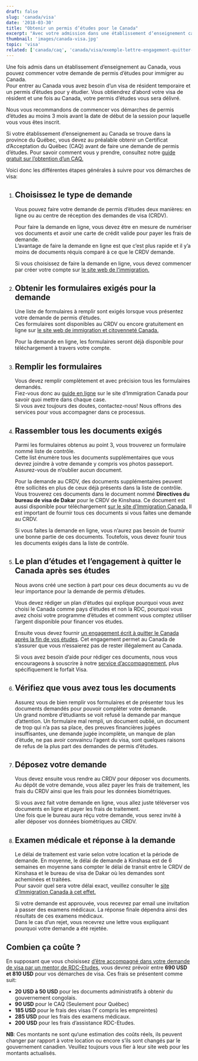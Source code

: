 ```yaml
---
draft: false
slug: 'canada/visa'
date: '2018-03-30'
title: "Obtenir un permis d‘études pour le Canada"
excerpt: "Avec votre admission dans une établissement d‘enseignement canadien en mains, vous devez maintenant faire une demande de visa à Immigration Canada. Ce guide vous donne les informations nécessaires et vous explique les différentes étapes à suivre pour obtenir le permis d‘études pour le Canada."
thumbnail: 'images/canada-visa.jpg'
topic: 'visa'
related: ['canada/caq', 'canada/visa/exemple-lettre-engagement-quitter-canada-apres-etudes', 'canada/admission']
---
```


Une fois admis dans un établissement d’enseignement au Canada, vous pouvez commencer votre demande de permis d’études pour immigrer au Canada.\
Pour entrer au Canada vous avez besoin d’un visa de résident temporaire et un permis d’études pour y étudier. Vous obtiendrez d’abord votre visa de résident et une fois au Canada, votre permis d’études vous sera délivré.

Nous vous recommandons de commencer vos démarches de permis d’études au moins 3 mois avant la date de début de la session pour laquelle vous vous êtes inscrit.

Si votre établissement d’enseignement au Canada se trouve dans la province du Québec, vous devez au préalable obtenir un Certificat d’Acceptation du Québec (CAQ) avant de faire une demande de permis d’études.
Pour savoir comment vous y prendre, consultez notre [guide gratuit sur l’obtention d’un CAQ.](/guides/canada/caq)

Voici donc les différentes étapes générales à suivre pour vos démarches de visa:

1.  ## Choisissez le type de demande

    Vous pouvez faire votre demande de permis d’études deux manières: en ligne ou au centre de réception des demandes de visa (CRDV).

    Pour faire la demande en ligne, vous devez être en mesure de numériser vos documents et avoir une carte de crédit valide pour payer les frais de demande.\
    L’avantage de faire la demande en ligne est que c’est plus rapide et il y’a moins de documents réquis comparé à ce que le CRDV demande.

    Si vous choisissez de faire la demande en ligne, vous devez commencer par créer votre compte sur <a href="https://www.canada.ca/fr/immigration-refugies-citoyennete/services/demande/compte.html" target="_blank" rel="nofollow noopener">le site web de l‘immigration.</a>

2.  ## Obtenir les formulaires exigés pour la demande

    Une liste de formulaires à remplir sont exigés lorsque vous présentez votre demande de permis d’études.\
    Ces formulaires sont disponibles au CRDV ou encore gratuitement en ligne sur <a href="https://www.canada.ca/fr/immigration-refugies-citoyennete/services/demande/formulaires-demande-guides/guide-5269-presenter-demande-permis-etudes.html" target="_blank" rel="nofollow noopener">le site web de immigration et citoyenneté Canada.</a>

    Pour la demande en ligne, les formulaires seront déjà disponible pour téléchargement à travers votre compte.

3.  ## Remplir les formulaires

    Vous devez remplir complètement et avec précision tous les formulaires demandés.\
    Fiez-vous donc au <a href="https://www.canada.ca/fr/immigration-refugies-citoyennete/services/demande/formulaires-demande-guides/guide-5269-presenter-demande-permis-etudes.html" target="_blank" rel="nofollow noopener">guide en ligne</a> sur le site d‘Immigration Canada pour savoir quoi mettre dans chaque case.\
    Si vous avez toujours des doutes, contactez-nous! Nous offrons des services pour vous accompagner dans ce processus.

4.  ## Rassembler tous les documents exigés

    Parmi les formulaires obtenus au point 3, vous trouverez un formulaire nommé liste de contrôle.\
    Cette list énumère tous les documents supplémentaires que vous devrez joindre à votre demande y compris vos photos passeport. Assurez-vous de n’oublier aucun document.

    Pour la demande au CRDV, des documents supplémentaires peuvent être sollicités en plus de ceux déjà présents dans la liste de contrôle.
    Vous trouverez ces documents dans le document nommé **Directives du bureau de visa de Dakar** pour le CRDV de Kinshasa.
    Ce document est aussi disponible pour téléchargement <a href="http://www.cic.gc.ca/francais/pdf/trousses/form/IMM5826F.pdf" target="_blank" rel="nofollow noopener">sur le site d’Immigration Canada.</a> Il est important de fournir tous ces documents si vous faites une demande au CRDV.

    Si vous faites la demande en ligne, vous n’aurez pas besoin de fournir une bonne partie de ces documents. Toutefois, vous devez founir tous les documents exigés dans la liste de contrôle.

5.  ## Le plan d’études et l’engagement à quitter le Canada après ses études

    Nous avons créé une section à part pour ces deux documents au vu de leur importance pour la demande de permis d’études.

    Vous devez rédiger un plan d’études qui explique pourquoi vous avez choisi le Canada comme pays d’études et non la RDC,
    pourquoi vous avez choisi votre programme d’études et comment vous comptez utiliser l’argent disponible pour financer vos études.

    Ensuite vous devez fournir [un engagement écrit à quitter le Canada après la fin de vos études](/guides/canada/visa/exemple-lettre-engagement-quitter-canada-apres-etudes).
    Cet engagement permet au Canada de s’assurer que vous n‘essaierez pas de rester illégalement au Canada.

    Si vous avez besoin d’aide pour rédiger ces documents, nous vous encourageons à souscrire à notre [service d’accompagnement](/accompagnement), plus spécifiquement le forfait Visa.

6.  ## Vérifiez que vous avez tous les documents

    Assurez vous de bien remplir vos formulaires et de présenter tous les documents demandés pour pouvoir compléter votre demande.\
    Un grand nombre d’étudiants se voit refusé la demande par manque d’attention. Un formulaire mal rempli, un document oublié, un document de trop qui n’a pas sa place,
    des preuves financières jugées insuffisantes, une demande jugée incomplète, un manque de plan d’étude, ne pas avoir convaincu l’agent du visa, sont quelques raisons de refus de la plus part des demandes de permis d’études.

7.  ## Déposez votre demande

    Vous devez ensuite vous rendre au CRDV pour déposer vos documents. Au dépôt de votre demande, vous allez payer les frais de traitement, les frais du CRDV ainsi que les frais pour les données biométriques.

    Si vous avez fait votre demande en ligne, vous allez juste téléverser vos documents en ligne et payer les frais de traitement.\
    Une fois que le bureau aura réçu votre demande, vous serez invité à aller déposer vos données biométriques au CRDV.

8.  ## Examen médicale et réponse à la demande

    Le délai de traitement est varie selon votre location et la période de demande. En moyenne, le délai de demande à Kinshasa est de 6 semaines en moyenne sans compter le délai de transit entre le CRDV de Kinshasa et le bureau de visa de Dakar où les demandes sont acheminées et traitées.\
    Pour savoir quel sera votre délai exact, veuillez consulter le <a href="http://www.cic.gc.ca/francais/information/delais/index.asp" target="_blank" rel="nofollow noopener">site d’Immigration Canada à cet effet.</a>

    Si votre demande est approuvée, vous recevrez par email une invitation à passer des examens médicaux.
    La réponse finale dépendra ainsi des résultats de ces examens médicaux.\
    Dans le cas d’un rejet, vous recevrez une lettre vous expliquant pourquoi votre demande a été rejetée.

## Combien ça coûte ?

En supposant que vous choisissez [d’être accompagné dans votre demande de visa par un mentor de RDC-Etudes](/accompagnement), vous devrez prévoir entre **690 USD et 810 USD** pour vos démarches de visa.
Ces frais se présentent comme suit:

- **20 USD à 50 USD** pour les documents administratifs à obtenir du gouvernement congolais.
- **90 USD** pour le CAQ (Seulement pour Québec)
- **185 USD** pour le frais des visas (Y compris les empreintes)
- **285 USD** pour les frais des examens médicaux.
- **200 USD** pour les frais d’assistance RDC-Etudes.

**NB**: Ces montants ne sont qu‘une estimation des coûts réels, ils peuvent changer par rapport à votre location ou encore s’ils sont changés par le gouvernement canadien. Veuillez toujours vous fier à leur site web pour les montants actualisés.
